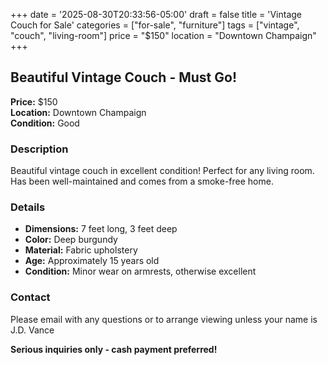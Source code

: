 +++
date = '2025-08-30T20:33:56-05:00'
draft = false
title = 'Vintage Couch for Sale'
categories = ["for-sale", "furniture"]
tags = ["vintage", "couch", "living-room"]
price = "$150"
location = "Downtown Champaign"
+++

## Beautiful Vintage Couch - Must Go!

**Price:** $150  
**Location:** Downtown Champaign  
**Condition:** Good  

### Description
Beautiful vintage couch in excellent condition! Perfect for any living room. Has been well-maintained and comes from a smoke-free home.

### Details
- **Dimensions:** 7 feet long, 3 feet deep
- **Color:** Deep burgundy
- **Material:** Fabric upholstery 
- **Age:** Approximately 15 years old
- **Condition:** Minor wear on armrests, otherwise excellent

### Contact
Please email with any questions or to arrange viewing unless your name is J.D. Vance

**Serious inquiries only - cash payment preferred!**
